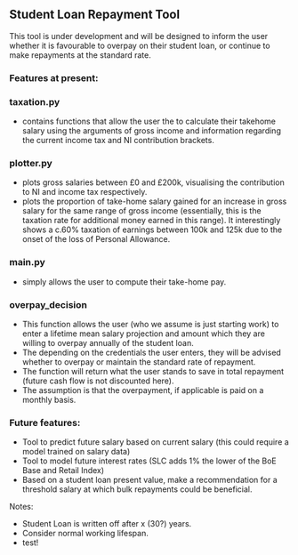 ## Student Loan Repayment Tool ##

This tool is under development and will be designed to inform the user whether it is favourable to overpay on their student loan, or continue to make repayments at the standard rate.

### Features at present: ###

### taxation.py ### 

- contains functions that allow the user the to calculate their takehome salary using the arguments of gross income and information regarding the current income tax and NI contribution brackets.

### plotter.py ###

- plots gross salaries between £0 and £200k, visualising the contribution to NI and income tax respectively.
- plots the proportion of take-home salary gained for an increase in gross salary for the same range of gross income (essentially, this is the taxation rate for additional money earned in this range). It interestingly shows a c.60% taxation of earnings between 100k and 125k due to the onset of the loss of Personal Allowance.

### main.py ### 

- simply allows the user to compute their take-home pay.

### overpay_decision ###

- This function allows the user (who we assume is just starting work) to enter a lifetime mean salary projection and amount which they are willing to overpay annually of the student loan.
- The depending on the credentials the user enters, they will be advised whether to overpay or maintain the standard rate of repayment.
- The function will return what the user stands to save in total repayment (future cash flow is not discounted here).
- The assumption is that the overpayment, if applicable is paid on a monthly basis.

### Future features: ###

- Tool to predict future salary based on current salary (this could require a model trained on salary data)
- Tool to model future interest rates (SLC adds 1% the lower of the BoE Base and Retail Index)
- Based on a student loan present value, make a recommendation for a threshold salary at which bulk repayments could be beneficial.

Notes:

- Student Loan is written off after x (30?) years.
- Consider normal working lifespan.
- test!


